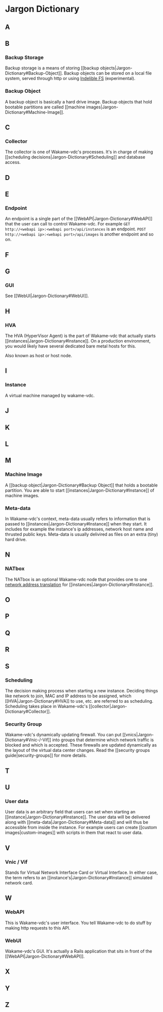 # Jargon Dictionary

## A
## B

### Backup Storage

Backup storage is a means of storing [[backup objects|Jargon-Dictionary#Backup-Object]]. Backup objects can be stored on a local file system, served through http or using [Indelible FS](http://www.igeekinc.com/indeliblefs/en/indeliblefs.html) (experimental).

### Backup Object

A backup object is basically a hard drive image. Backup objects that hold bootable partitions are called [[machine images|Jargon-Dictionary#Machine-Image]].

## C

### Collector

The collector is one of Wakame-vdc's processes. It's in charge of making [[scheduling decisions|Jargon-Dictionary#Scheduling]] and database access.

## D
## E

### Endpoint

An endpoint is a single part of the [[WebAPI|Jargon-Dictionary#WebAPI]] that the user can call to control Wakame-vdc. For example `GET http://<webapi ip>:<webapi port>/api/instances` is an endpoint. `POST http://<webapi ip>:<webapi port>/api/images` is another endpoint and so on.

## F
## G

### GUI

See [[WebUI|Jargon-Dictionary#WebUI]].

## H

### HVA

The HVA (HyperVisor Agent) is the part of Wakame-vdc that actually starts [[instances|Jargon-Dictionary#Instance]]. On a production environment, you would likely have several dedicated bare metal hosts for this.

Also known as host or host node.

## I

### Instance

A virtual machine managed by wakame-vdc.

## J
## K
## L
## M

### Machine Image

A [[backup object|Jargon-Dictionary#Backup Object]] that holds a bootable partition. You are able to start [[instances|Jargon-Dictionary#Instance]] of machine images.

### Meta-data

In Wakame-vdc's context, meta-data usually refers to information that is passed to [[instances|Jargon-Dictionary#Instance]] when they start. It includes for example the instance's ip addresses, network host name and thrusted public keys. Meta-data is usually delivired as files on an extra (tiny) hard drive.

## N

### NATbox

The NATbox is an optional Wakame-vdc node that provides one to one [network address translation](http://en.wikipedia.org/wiki/Network_address_translation) for [[instances|Jargon-Dictionary#Instance]].

## O
## P
## Q
## R
## S

### Scheduling

The decision making process when starting a new instance. Deciding things like network to join, MAC and IP address to be assigned, which [[HVA|Jargon-Dictionary#HVA]] to use, etc. are referred to as scheduling. Scheduling takes place in Wakame-vdc's [[collector|Jargon-Dictionary#Collector]].

### Security Group

Wakame-vdc's dynamically updating firewall. You can put [[vnics|Jargon-Dictionary#Vnic-/-Vif]] into groups that determine which network traffic is blocked and which is accepted. These firewalls are updated dynamically as the layout of the virtual data center changes. Read the [[security groups guide|security-groups]] for more details.

## T
## U

### User data

User data is an arbitrary field that users can set when starting an [[instance|Jargon-Dictionary#Instance]]. The user data will be delivered along with [[meta-data|Jargon-Dictionary#Meta-data]] and will thus be accessible from inside the instance. For example users can create [[custom images|custom-images]] with scripts in them that react to user data.

## V

### Vnic / Vif

Stands for Virtual Network Interface Card or Virtual Interface. In either case, the term refers to an [[instance's|Jargon-Dictionary#Instance]] simulated network card.

## W

### WebAPI

This is Wakame-vdc's user interface. You tell Wakame-vdc to do stuff by making http requests to this API.

### WebUI

Wakame-vdc's GUI. It's actually a Rails application that sits in front of the [[WebAPI|Jargon-Dictionary#WebAPI]].

## X
## Y
## Z

